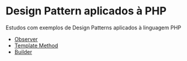 # Design Pattern aplicados à PHP

Estudos com exemplos de Design Patterns aplicados à linguagem PHP

* [Observer](https://github.com/lcaliani/design-patterns-php/blob/master/Observer/observerPattern.php)
* [Template Method](https://github.com/lcaliani/design-patterns-php/blob/master/Template_Method/template-method-ICPP-IKCV.php)
* [Builder](https://github.com/lcaliani/design-patterns-php/blob/master/Builder/builderPattern.php)
